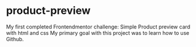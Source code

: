 # product-preview
My first completed Frontendmentor challenge: Simple Product preview card with html and css
My primary goal with this project was to learn how to use Github.
